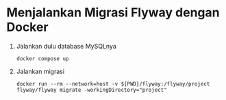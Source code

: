 # Menjalankan Migrasi Flyway dengan Docker #

1. Jalankan dulu database MySQLnya

    ```
    docker compose up
    ```

2. Jalankan migrasi

    ```
    docker run --rm --network=host -v ${PWD}/flyway:/flyway/project flyway/flyway migrate -workingDirectory="project"
    ```